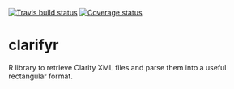 [![Travis build status](https://travis-ci.org/npelikan/clarifyr.svg?branch=master)](https://travis-ci.org/npelikan/clarifyr)
[![Coverage status](https://codecov.io/gh/npelikan/clarifyr/branch/master/graph/badge.svg)](https://codecov.io/github/npelikan/clarifyr?branch=master)

# clarifyr
R library to retrieve Clarity XML files and parse them into a useful rectangular format.
